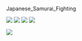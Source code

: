 Japanese_Samurai_Fighting


![](https://pbs.twimg.com/media/FctjecwWQAAHCYk?format=jpg&name=large)
![](https://pbs.twimg.com/media/FctgPJrXEAIqfrC?format=jpg&name=large)
![](https://pbs.twimg.com/media/Fcq6yUiXkAAQSdP?format=jpg&name=large)
![](https://pbs.twimg.com/media/Fcq6wRIX0AAM_Yx?format=png&name=large)

![]( https://pbs.twimg.com/media/FcWdNKiWAAA0YKJ?format=png&name=medium  )

